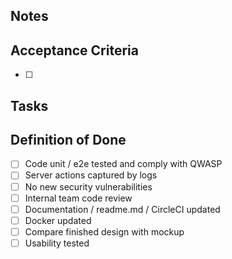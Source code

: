 ## Notes


## Acceptance Criteria
- [ ]

## Tasks

## Definition of Done
- [ ] Code unit / e2e tested and comply with QWASP
- [ ] Server actions captured by logs
- [ ] No new security vulnerabilities
- [ ] Internal team code review
- [ ] Documentation / readme.md / CircleCI updated
- [ ] Docker updated
- [ ] Compare finished design with mockup
- [ ] Usability tested
